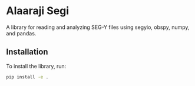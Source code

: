 # Alaaraji Segi

A library for reading and analyzing SEG-Y files using segyio, obspy, numpy, and pandas.

## Installation

To install the library, run:

```bash
pip install -e .
